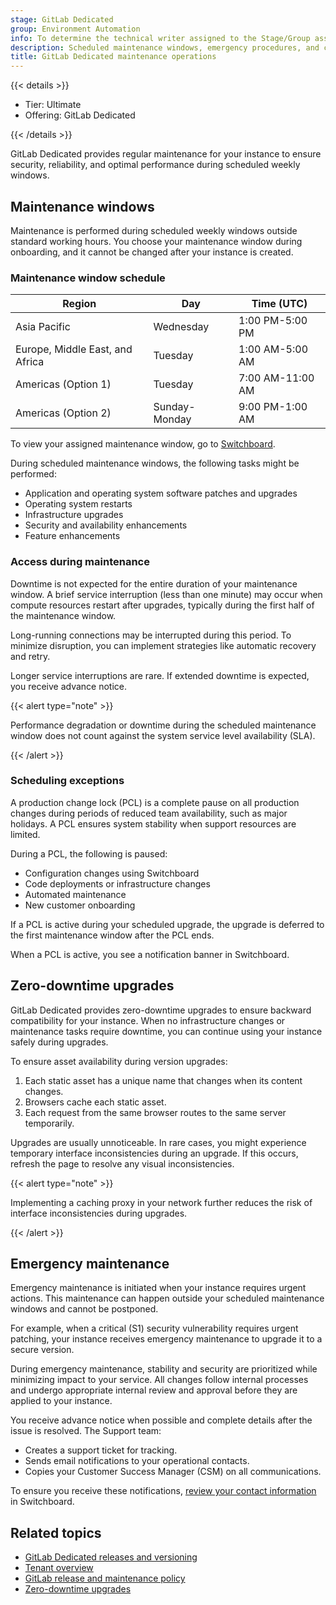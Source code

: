```yaml
---
stage: GitLab Dedicated
group: Environment Automation
info: To determine the technical writer assigned to the Stage/Group associated with this page, see https://handbook.gitlab.com/handbook/product/ux/technical-writing/#assignments
description: Scheduled maintenance windows, emergency procedures, and contact management for GitLab Dedicated instances.
title: GitLab Dedicated maintenance operations
---
```


{{< details >}}

- Tier: Ultimate
- Offering: GitLab Dedicated

{{< /details >}}

GitLab Dedicated provides regular maintenance for your instance to ensure security,
reliability, and optimal performance during scheduled weekly windows.

## Maintenance windows

Maintenance is performed during scheduled weekly windows outside standard working hours.
You choose your maintenance window during onboarding, and it cannot be changed after
your instance is created.

### Maintenance window schedule

| Region                          | Day           | Time (UTC) |
| ------------------------------- | ------------- | ---------- |
| Asia Pacific                    | Wednesday     | 1:00 PM-5:00 PM |
| Europe, Middle East, and Africa | Tuesday       | 1:00 AM-5:00 AM |
| Americas (Option 1)             | Tuesday       | 7:00 AM-11:00 AM |
| Americas (Option 2)             | Sunday-Monday | 9:00 PM-1:00 AM |

To view your assigned maintenance window, go to [Switchboard](tenant_overview.md).

During scheduled maintenance windows, the following tasks might be performed:

- Application and operating system software patches and upgrades
- Operating system restarts
- Infrastructure upgrades
- Security and availability enhancements
- Feature enhancements

### Access during maintenance

Downtime is not expected for the entire duration of your maintenance window. A brief
service interruption (less than one minute) may occur when compute resources restart
after upgrades, typically during the first half of the maintenance window.

Long-running connections may be interrupted during this period. To minimize disruption,
you can implement strategies like automatic recovery and retry.

Longer service interruptions are rare. If extended downtime is expected, you receive advance notice.

{{< alert type="note" >}}

Performance degradation or downtime during the scheduled maintenance window does not
count against the system service level availability (SLA).

{{< /alert >}}

### Scheduling exceptions

A production change lock (PCL) is a complete pause on all production changes during periods of reduced team
availability, such as major holidays. A PCL ensures system stability when support resources are limited.

During a PCL, the following is paused:

- Configuration changes using Switchboard
- Code deployments or infrastructure changes
- Automated maintenance
- New customer onboarding

If a PCL is active during your scheduled upgrade, the upgrade is deferred
to the first maintenance window after the PCL ends.

When a PCL is active, you see a notification banner in Switchboard.

## Zero-downtime upgrades

GitLab Dedicated provides zero-downtime upgrades to ensure backward compatibility for your instance.
When no infrastructure changes or maintenance tasks require downtime,
you can continue using your instance safely during upgrades.

To ensure asset availability during version upgrades:

1. Each static asset has a unique name that changes when its content changes.
1. Browsers cache each static asset.
1. Each request from the same browser routes to the same server temporarily.

Upgrades are usually unnoticeable. In rare cases, you might experience temporary
interface inconsistencies during an upgrade. If this occurs, refresh the page
to resolve any visual inconsistencies.

{{< alert type="note" >}}

Implementing a caching proxy in your network further reduces the risk of
interface inconsistencies during upgrades.

{{< /alert >}}

## Emergency maintenance

Emergency maintenance is initiated when your instance requires urgent actions.
This maintenance can happen outside your scheduled maintenance windows and cannot be postponed.

For example, when a critical (S1) security vulnerability requires urgent patching,
your instance receives emergency maintenance to upgrade it to a secure version.

During emergency maintenance, stability and security are prioritized while minimizing
impact to your service. All changes follow internal processes and undergo appropriate
internal review and approval before they are applied to your instance.

You receive advance notice when possible and complete details after the issue
is resolved. The Support team:

- Creates a support ticket for tracking.
- Sends email notifications to your operational contacts.
- Copies your Customer Success Manager (CSM) on all communications.

To ensure you receive these notifications,
[review your contact information](configure_instance/users_notifications.md#manage-email-addresses-for-operational-contacts)
in Switchboard.

## Related topics

- [GitLab Dedicated releases and versioning](releases.md)
- [Tenant overview](tenant_overview.md)
- [GitLab release and maintenance policy](../../policy/maintenance.md)
- [Zero-downtime upgrades](../../update/zero_downtime.md)
